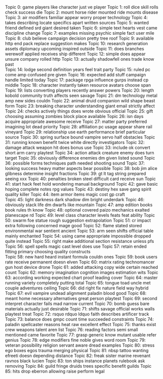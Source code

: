 Topic 0: game players like character just ve player 
Topic 1: roll dice skill rolls check success die 
Topic 2: mount horse rider mounted ride mounts disease
Topic 3: air modifiers familiar appear worry proper technology 
Topic 4: takes describing locate specifics apart written sources 
Topic 5: wanted friend defined srd giant desired taken
Topic 6: simple text hearts vest came discipline change
Topic 7: examples missing psychic simple fact user mile
Topic 8: club believe campaign decision pretty tree roof 
Topic 9: available http end pack replace suggestion makes
Topic 10: research generation assets diplomacy upcoming inspired outside 
Topic 11: does branches werewolf applied receives ship different
Topic 12: simple does appear unsure company rolled http 
Topic 13: actually shadowfell ones trade know past  
Topic 14: lodge second definition years feel trait party
Topic 15: ruled pc come amp confused pre given 
Topic 16: expected add stuff campaign handle limited today 
Topic 17: package rpga influence gurps instead cp middle 
Topic 18: character instantly taken resource avatars choose span
Topic 19: lists converting players recently answer powers
Topic 20: length kobold community truth affects seen savage 
Topic 21: dm technology metal amp new sides couldn 
Topic 22: animal druid companion wild shape beast form 
Topic 23: breaking character understanding giant email strictly affect
Topic 24: checks actively things does wrote obvious official
Topic 25: gift choosing assuming zombies block place available 
Topic 26: isn days acquire appropriate awesome receive 
Topic 27: matter party preferred imagining lot dead priority 
Topic 28: affiliation pc usage appear share rail vineyard
Topic 29: relationship use earth performance brief particular source
Topic 30: spring surface bound vampire servo half obstacles 
Topic 31: running known benefit twice white directly investigators
Topic 32: damage attack weapon hit does bonus use
Topic 33: include ok convert short arm carry playtest
Topic 34: action attack creature enemy does turn target
Topic 35: obviously difference enemies dm given listed sound 
Topic 36: possible forms techniques path needed shooting sound 
Topic 37: looking success heavy matter aspects bear possible 
Topic 38: bob jim alice glibness determine insight fractions 
Topic 39: gt lt tag string prepared seeing xxx 
Topic 40: penalties broken steel difficult card receive sun 
Topic 41: start hack feet hold wondering manual background 
Topic 42: gave basic hoping complete notes rpg values 
Topic 43: destiny hex save gang spirit quality killer
Topic 44: item armor items magic cost gp craft  
Topic 45: light darkness dark shadow dim bright underdark 
Topic 46: obviously stack life dm dwarfs like mountain 
Topic 47: amp edition books book rules th know 
Topic 48: optional covered paizo mechanics exalted planescape rd 
Topic 49: level class character levels feats feat ability
Topic 50: swarm foe statue rough suggestion extrapolation
Topic 51: cr impact extra following concerned mage good 
Topic 52: flame stated stored environmental war sentient ancient
Topic 53: arm seen shifts official table mainly enchanted 
Topic 54: using came appropriate impossible dropped quite instead 
Topic 55: right make additional section resistance unless pfs 
Topic 56: spell spells magic cast level does use 
Topic 57: retain ended fitting primary choosing quality constructs  
Topic 58: new hard heard instant formula couldn ones
Topic 59: book users rate receive permanent doesn elven 
Topic 60: matrix rating technomancer gun host device drone
Topic 61: added attacking copy wide certain reached count
Topic 62: memory imagination cognition images estimation wits 
Topic 63: according working expected chart proof leading cover 
Topic 64: master running variety completely putting total 
Topic 65: tongue toad uncle met couple adventures ceiling 
Topic 66: did right fix nature field way hybrid 
Topic 67: evil vampire undead alignment paladin blood good 
Topic 68: meant home necessary alternatives great person playtest
Topic 69: second interpret character fails mad narrow current 
Topic 70: bomb guess bare materials actually just desirable 
Topic 71: shifts savage official works walls playtest treat
Topic 72: rsquo rdquo ldquo faith describes artificer track 
Topic 73: balance does gmpc count time succeeded constraints
Topic 74: paladin spellcaster reasons heat raw excellent effect
Topic 75: thanks exist crew weapons talent aren list
Topic 76: reading factors semi small mentioned came favorite
Topic 77: grasp generic know mutant usable refer genius
Topic 78: edge modifiers fine noble gives word room 
Topic 79: veteran possibility religion servant aware dread examples 
Topic 80: stress ego boxes egos trauma merging physical 
Topic 81: nbsp tattoo wanting efreeti doesn depending distance
Topic 82: freak sister marine revenant ravnos black lucien
Topic 83: ton ships instance planets rulebook ask removing
Topic 84: guild fringe druids trees specific benefit guilds 
Topic 85: hits drop eberron allowing raise perform legal